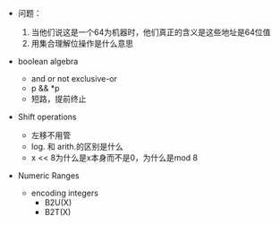 - 问题：
	1. 当他们说这是一个64为机器时，他们真正的含义是这些地址是64位值
	2. 用集合理解位操作是什么意思

- boolean algebra
	- and or not exclusive-or
	- p && *p
	- 短路，提前终止
- Shift operations
	- 左移不用管
	- log. 和 arith.的区别是什么
	-  x << 8为什么是x本身而不是0，为什么是mod 8
- Numeric Ranges
	- encoding integers
		- B2U(X)
		- B2T(X)